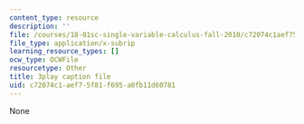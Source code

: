 ```yaml
---
content_type: resource
description: ''
file: /courses/18-01sc-single-variable-calculus-fall-2010/c72074c1aef75f81f695a0fb11d60781_KhwQKE_tld0.srt
file_type: application/x-subrip
learning_resource_types: []
ocw_type: OCWFile
resourcetype: Other
title: 3play caption file
uid: c72074c1-aef7-5f81-f695-a0fb11d60781
---
```

None

